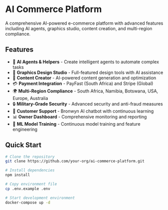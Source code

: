# AI Commerce Platform

A comprehensive AI-powered e-commerce platform with advanced features including AI agents, graphics studio, content creation, and multi-region compliance.

## Features

- 🤖 **AI Agents & Helpers** - Create intelligent agents to automate complex tasks
- 🎨 **Graphics Design Studio** - Full-featured design tools with AI assistance
- 📝 **Content Creator** - AI-powered content generation and optimization
- 💳 **Payment Integration** - PayFast (South Africa) and Stripe (Global)
- 🌍 **Multi-Region Compliance** - South Africa, Namibia, Botswana, USA, Europe, Australia
- 🔒 **Military-Grade Security** - Advanced security and anti-fraud measures
- 🤝 **Customer Support** - Bronwyn AI chatbot with continuous learning
- 📊 **Owner Dashboard** - Comprehensive monitoring and reporting
- 🧠 **ML Model Training** - Continuous model training and feature engineering

## Quick Start

```bash
# Clone the repository
git clone https://github.com/your-org/ai-commerce-platform.git

# Install dependencies
npm install

# Copy environment file
cp .env.example .env

# Start development environment
docker-compose up -d
